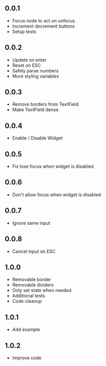## 0.0.1

* Focus node to act on unfocus
* Increment decrement buttons
* Setup tests

## 0.0.2

* Update on enter
* Reset on ESC
* Safely parse numbers
* More styling variables

## 0.0.3

* Remove borders from TextField
* Make TextField dense

## 0.0.4

* Enable / Disable Widget

## 0.0.5

* Fix lose focus when widget is disabled

## 0.0.6

* Don't allow focus when widget is disabled

## 0.0.7

* Ignore same input

## 0.0.8

* Cancel input on ESC

## 1.0.0

* Removable border
* Removable dividers
* Only set state when needed
* Additional tests
* Code cleanup

## 1.0.1

* Add example

## 1.0.2

* Improve code
